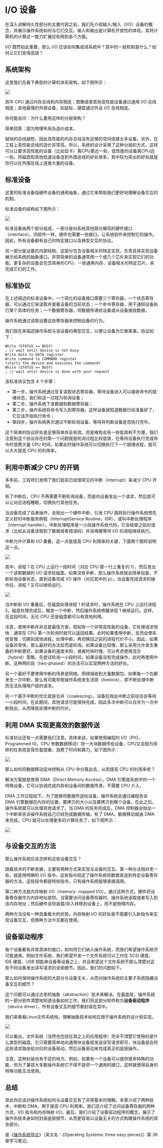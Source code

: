 # I/O 设备

在深入讲解持久性部分的主要内容之前，我们先介绍输入/输入（I/O）设备的概念，并展示操作系统如何与它们交互。输入和输出是计算机开放性的体现，其将计算机的计算这一能力扩展应和用到各个方面。

I/O 既然如此重要，那么 I/O 应该如何集成进系统中？其中的一般机制是什么？如何让它们变得高效？



## 系统架构

这里我们先看下典型的计算机体系架构，如下图所示：

![](../images/5.1-1-计算机体系架构.png)

其中 CPU 通过内存总线和内存相连；图像或者其他高性能设备通过通用 I/O 总线相连；其他最慢的外部设备，如鼠标、键盘通过外设 I/O 总线相连。

你可能会问：为什么要用这样的分层架构？

简单回答：因为物理布局及造价成本。

越快的总线越短，因此高性能的内存总线没有足够的空间连接太多设备。另外，在工程上高性能总线的造价非常高。所以，系统的设计采用了这种分层的方式，这样可以让要求高性能的设备（比如显卡）离CPU更近一些，低性能的设备离CPU远一些。将磁盘和其他低速设备连到外围总线的好处很多，其中较为突出的好处就是你可以在外围总线上连接大量的设备。

## 标准设备

这里的标准设备指硬件设备的通用抽象，通过它来帮助我们更好地理解设备交互的机制。

标准设备的结构如下图所示：

![](../images/5.1-2-标准设备.png)

标准设备由两个部分组成，一部分是向系统其他部分展现的硬件接口（interface）。同软件一样，硬件也需要一些接口，让系统软件来控制它的操作。因此，所有设备都有自己的特定接口以及典型交互的协议。

另一部分是设备的内部结构，这部分包含设备相关的特定实现，负责具体实现设备展示给系统的抽象接口。非常简单的设备通常用一个或几个芯片来实现它们的功能。更复杂的设备会包含简单的CPU、一些通用内存、设备相关的特定芯片，来完成它们的工作。

## 标准协议

在上述描述的标准设备中，一个简化的设备接口需要三个寄存器，一个状态寄存器，可以通过它来读取并查看设备的当前状态；一个命令寄存器，用于通知设备执行某个具体的任务；一个数据寄存器，将数据传递给设备或从设备接收数据。

操作系统通过读取设置这些寄存器来控制设备的行为。

我们现在来描述操作系统与该设备的典型交互，以便让设备为它做某事。协议如下：

```
While (STATUS == BUSY)
; // wait until device is not busy
Write data to DATA register
Write command to COMMAND register
(starts the device and executes the command)
While (STATUS == BUSY)
; // wait until device is done with your request
```

该标准协议包含 4 个步骤：

- 第一步，操作系统通过反复读取状态寄存器，等待设备进入可以接收命令的就绪状态，我们称这一过程为轮询设备；
- 第二步，操作系统下发数据到数据寄存器；
- 第三步，操作系统将命令写入到寄存器，这样设备就知道数据已经准备好了，它应该开始执行命令；
- 第四步，操作系统再次通过不断轮询设备，等待并判断设备是否执行完毕。

这个简单的协议好处是足够简单并且有效。但是难免会有一些低效和不方便。我们注意到这个协议存在的第一个问题就是轮询过程比较低效，在等待设备执行完成命令时浪费大量 CPU 时间，如果此时操作系统可以切换执行下一个就绪进程，就可以大大提高 CPU 的利用率。

## 利用中断减少 CPU 的开销

多年前，工程师们发明了我们目前已经很常见的中断（interrupt）来减少 CPU 开销。

有了中断后，CPU 不再需要不断轮询设备，而是向设备发出一个请求，然后就可以让对应进程睡眠，切换执行其他任务。

当设备完成了自身操作，会抛出一个硬件中断，引发 CPU 跳转执行操作系统预先定义好的中断服务例程（InterruptService Routine，ISR），或叫中断处理程序（interrupt handler）。中断处理程序是一小段操作系统代码，它会结束之前的请求（比如从设备读取到了数据或者错误码）并且唤醒等待 I/O 的进程继续执行。

中断允许计算和 I/O 重叠，这一点是提高 CPU 利用率的关键，下面两个图将说明这一点。

![](../images/5.1-3-轮询设备.png)

其中，进程 1 在 CPU 上运行一段时间（对应 CPU 那一行上重复的 1），然后发出一个读取数据的 I/O 请求给磁盘。如果没有中断，那么操作系统就会简单自旋，不断轮询设备状态，直到设备完成 I/O 操作（对应其中的 p）。当设备完成请求的操作后，进程 1 又可以继续运行。

![](../images/5.1-4-中断与IO重叠.png)

当中断和 I/O 重叠后，在磁盘处理进程 1 的请求时，操作系统在 CPU 上运行进程 2。磁盘处理完成后，触发一个中断，然后操作系统唤醒进程 1 继续运行。这样，在这段时间，无论 CPU 还是磁盘都可以有效地利用。

注意，使用中断并非总是最佳方案。假如有一个非常高性能的设备，它处理请求很快：通常在 CPU 第一次轮询时就可以返回结果。此时如果使用中断，反而会使系统变慢：切换到其他进程，处理中断，再切换回之前的进程代价不小。因此，如果设备非常快，那么最好的办法反而是轮询。如果设备比较慢，那么采用允许发生重叠的中断更好。如果设备的速度未知，或者时快时慢，可以考虑使用混合（hybrid）策略，先尝试轮询一小段时间，如果设备没有完成操作，此时再使用中断。这种两阶段（two-phased）的办法可以实现两种方法的好处。

另一个最好不要使用中断的场景是网络。网络端收到大量数据包，如果每一个包都发生一次中断，那么有可能导致操作系统发生活锁（livelock），即不断处理中断而无法处理用户层的请求。

另一个基于中断的优化就是合并（coalescing）。设备在抛出中断之前往往会等待一小段时间，在此期间，其他请求可能很快完成，因此多次中断可以合并为一次中断抛出，从而降低处理中断的代价。

## 利用 DMA 实现更高效的数据传送

标准协议还有一点需要我们注意。具体来说，如果使用编程的 I/O（PIO，Programmed IO，CPU 参数数据移动）将一大块数据传给设备，CPU又会因为琐碎的任务而变得负载很重，浪费了时间和算力，如下图所示：

![](../images/5.1-5-PIO.png)

那么如何将数据移动这块控制从 CPU 中分离出去，从而提高 CPU 的利用率呢？

解决方案就是使用 DMA（Direct Memory Access）。DMA 引擎是系统中的一个特殊设备，它可以协调完成内存和设备间的数据传递，不需要 CPU 介入。

DMA 工作过程如下。为了能够将数据传送给设备，操作系统会通过编程告诉 DMA 引擎数据在内存的位置，要拷贝的大小以及要拷贝到哪个设备。在此之后，操作系统就可以处理其他请求了。当 DMA 的任务完成后，DMA 控制器会抛出一个中断来告诉操作系统自己已经完成数据传输。有了 DMA，数据移动就由 DMA 来完成，CPU 就可以处理更多的计算任务了，如下图所示：

![](../images/5.1-6-DMA优化.png)

## 与设备交互的方法

那么操作系统应该怎样和这些设备交互？

随着技术的不断发展，主要有两种方式来实现与设备的交互。第一种办法相对老一些，就是用明确的 I/O 指令。这些指令规定了操作系统将数据发送到特定设备寄存器的方法。这些指令都是特权指令，只有操作系统能够直接调用。

第二种方法是内存映射 I/O（memory- mapped I/O）。通过这种方式，硬件将设备寄存器作为内存地址提供。当需要访问设备寄存器时，操作系统读取或者写入到该内存地址；然后硬件会将装载/存入转移到设备上，而不是物理内存。

两种方法没有一种具备极大的优势。内存映射 I/O 的好处是不需要引入新指令来实现设备交互，但两种方法今天都在使用。

## 设备驱动程序

每个设备都有非常具体的接口，如何将它们纳入操作系统，而我们希望操作系统尽可能通用。例如文件系统，我们希望开发一个文件系统可以工作在 SCSI 硬盘、IDE 硬盘、USB 钥匙串设备等设备之上，并且希望这个文件系统不那么清楚对这些不同设备发出读写请求的全部细节。因此，我们的问题如下。

那么如何保持操作系统的大部分与设备无关，从而对操作系统的主要子系统隐藏设备交互的细节？

这个问题可以通过古老的抽象（abstraction）技术来解决。在最底层，操作系统的一部分软件清楚地知道设备如何工作，我们将这部分软件称为**设备驱动程序**（device driver），所有设备交互的细节都封装在其中。

我们来看看Linux文件系统栈，理解抽象技术如何应用于操作系统的设计和实现。

![](../images/5.1-7-Linux文件系统栈.png)

可以看出，文件系统（当然也包括在其之上的应用程序）完全不清楚它使用的是什么类型的磁盘。它只需要简单地向通用块设备层发送读写请求即可，块设备层会将这些请求路由给对应的设备驱动，然后设备驱动来完成真正的底层操作。

注意，这种封装也有不足的地方。例如，如果有一个设备可以提供很多特殊的功能，但为了兼容大多数操作系统它不得不提供一个通用的接口，这样就使得自身的特殊功能无法使用。

## 总结

至此你应该对操作系统如何与设备交互有了非常基本的理解。本章介绍了两种技术，中断和 DMA，用于提高 CPU 利用率。我们还介绍了访问设备寄存器的两种方式，I/O 指令和内存映射 I/O。最后，我们介绍了设备驱动程序的概念，展示了操作系统本身如何封装底层细节，从而更容易以设备无关的方式构建操作系统的其余部分。

是《[操作系统导论](https://weread.qq.com/web/reader/db8329d071cc7f70db8a479kc81322c012c81e728d9d180)》（英文名：《Operating Systems: three easy pieces》）第 36 章学习笔记。